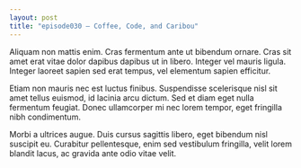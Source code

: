 ```yaml
---
layout: post
title: "episode030 – Coffee, Code, and Caribou"
---
```

Aliquam non mattis enim. Cras fermentum ante ut bibendum ornare. Cras sit amet erat vitae dolor dapibus dapibus ut in libero. Integer vel mauris ligula. Integer laoreet sapien sed erat tempus, vel elementum sapien efficitur.

Etiam non mauris nec est luctus finibus. Suspendisse scelerisque nisl sit amet tellus euismod, id lacinia arcu dictum. Sed et diam eget nulla fermentum feugiat. Donec ullamcorper mi nec lorem tempor, eget fringilla nibh condimentum.

Morbi a ultrices augue. Duis cursus sagittis libero, eget bibendum nisl suscipit eu. Curabitur pellentesque, enim sed vestibulum fringilla, velit lorem blandit lacus, ac gravida ante odio vitae velit.
